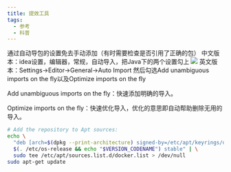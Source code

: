 ```yaml
---
title: 提效工具
tags: 
  - 参考
  - 科普
---
```






通过自动导包的设置免去手动添加（有时需要检查是否引用了正确的包）
中文版本：idea设置，编辑器，常规，自动导入，把Java下的两个设置勾上
![](https://telegraph-image-8k9.pages.dev/file/3141343d1f043648c9460.png)
英文版本：Settings→Editor→General→Auto Import 
然后勾选Add unambiguous imports on the fly以及Optimize imports on the fly

Add unambiguous imports on the fly：快速添加明确的导入。

Optimize imports on the fly：快速优化导入，优化的意思即自动帮助删除无用的导入。


```bash
# Add the repository to Apt sources:
echo \
  "deb [arch=$(dpkg --print-architecture) signed-by=/etc/apt/keyrings/docker.asc] https://download.docker.com/linux/ubuntu \
  $(. /etc/os-release && echo "$VERSION_CODENAME") stable" | \
  sudo tee /etc/apt/sources.list.d/docker.list > /dev/null
sudo apt-get update

